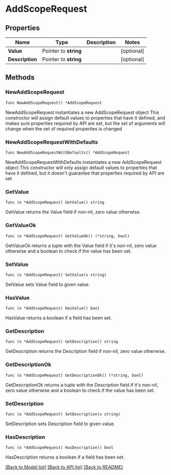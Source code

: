 # AddScopeRequest

## Properties

Name | Type | Description | Notes
------------ | ------------- | ------------- | -------------
**Value** | Pointer to **string** |  | [optional] 
**Description** | Pointer to **string** |  | [optional] 

## Methods

### NewAddScopeRequest

`func NewAddScopeRequest() *AddScopeRequest`

NewAddScopeRequest instantiates a new AddScopeRequest object
This constructor will assign default values to properties that have it defined,
and makes sure properties required by API are set, but the set of arguments
will change when the set of required properties is changed

### NewAddScopeRequestWithDefaults

`func NewAddScopeRequestWithDefaults() *AddScopeRequest`

NewAddScopeRequestWithDefaults instantiates a new AddScopeRequest object
This constructor will only assign default values to properties that have it defined,
but it doesn't guarantee that properties required by API are set

### GetValue

`func (o *AddScopeRequest) GetValue() string`

GetValue returns the Value field if non-nil, zero value otherwise.

### GetValueOk

`func (o *AddScopeRequest) GetValueOk() (*string, bool)`

GetValueOk returns a tuple with the Value field if it's non-nil, zero value otherwise
and a boolean to check if the value has been set.

### SetValue

`func (o *AddScopeRequest) SetValue(v string)`

SetValue sets Value field to given value.

### HasValue

`func (o *AddScopeRequest) HasValue() bool`

HasValue returns a boolean if a field has been set.

### GetDescription

`func (o *AddScopeRequest) GetDescription() string`

GetDescription returns the Description field if non-nil, zero value otherwise.

### GetDescriptionOk

`func (o *AddScopeRequest) GetDescriptionOk() (*string, bool)`

GetDescriptionOk returns a tuple with the Description field if it's non-nil, zero value otherwise
and a boolean to check if the value has been set.

### SetDescription

`func (o *AddScopeRequest) SetDescription(v string)`

SetDescription sets Description field to given value.

### HasDescription

`func (o *AddScopeRequest) HasDescription() bool`

HasDescription returns a boolean if a field has been set.


[[Back to Model list]](../README.md#documentation-for-models) [[Back to API list]](../README.md#documentation-for-api-endpoints) [[Back to README]](../README.md)


